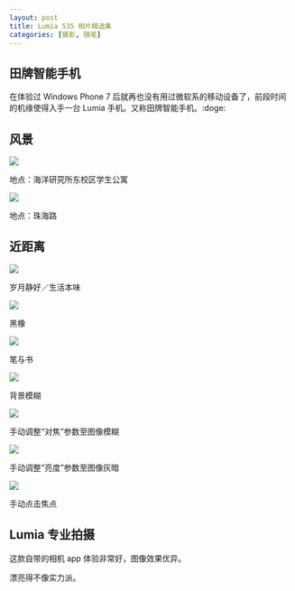 ```yaml
---
layout: post
title: Lumia 535 相片精选集
categories: [摄影, 随笔]
---
```


## 田牌智能手机

在体验过 Windows Phone 7 后就再也没有用过微软系的移动设备了，前段时间的机缘使得入手一台 Lumia 手机。又称田牌智能手机。:doge:

## 风景

<img src="/img/WP_20151119_14_37_11_Pro.jpg">

地点：海洋研究所东校区学生公寓

<img src="/img/348322101.jpg">

地点：珠海路

## 近距离

<img src="/img/WP_20151124_16_36_33_Pro.jpg">

岁月静好／生活本味

<img src="/img/WP_20151124_16_36_15_Pro.jpg">

黑橡

<img src="/img/WP_20151124_16_37_48_Pro.jpg">

笔与书

<img src="/img/WP_20151124_16_37_12_Pro.jpg">

背景模糊

<img src="/img/WP_20151124_16_38_32_Pro.jpg">

手动调整“对焦”参数至图像模糊

<img src="/img/WP_20151124_16_38_02_Pro.jpg">

手动调整“亮度”参数至图像灰暗

<img src="/img/WP_20151124_16_50_13_Pro.jpg">

手动点击焦点

## Lumia 专业拍摄

这款自带的相机 app 体验非常好，图像效果优异。

漂亮得不像实力派。
